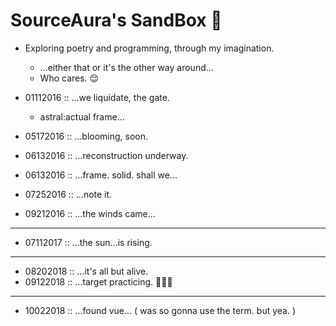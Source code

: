  
# SourceAura's SandBox 👾

- Exploring poetry and programming, through my imagination.
  - ...either that or it's the other way around...
  - Who cares. 😌


- 01112016 :: ...we liquidate, the gate.
  * astral:actual frame...

- 05172016 :: ...blooming, soon.

- 06132016 :: ...reconstruction underway.

- 06132016 :: ...frame. solid. shall we...

- 07252016 :: ...note it.

- 09212016 :: ...the winds came...

-------

- 07112017 :: ...the sun...is rising.

-------

- 08202018 :: ...it's all but alive. 
- 09122018 :: ...target practicing. 🏹🏹🏹

-------
- 10022018 :: ...found vue... ( was so gonna use the term. but yea. )
